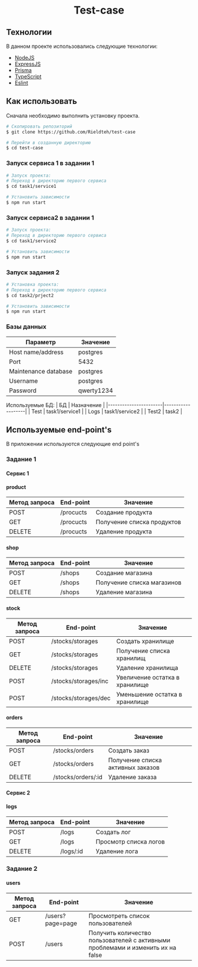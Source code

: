 <!-- /* cSpell:disable */
/* spell-checker: disable */
/* spellchecker: disable */ -->
<h1 align="center">Test-case</h1>

## Технологии

В данном проекте использовались следующие технологии:

- [NodeJS](https://nodejs.org/en/)
- [ExpressJS](https://expressjs.com/)
- [Prisma](https://www.prisma.io)
- [TypeScript](https://www.typescriptlang.org)
- [Eslint](https://eslint.org)

## Как использовать

Сначала необходимо выполнить установку проекта.

```bash
# Скопировать репозиторий
$ git clone https://github.com/Rieldteh/test-case

# Перейти в созданную директорию
$ cd test-case
```

### Запуск сервиса 1 в задании 1

```bash
# Запуск проекта:
# Переход в директорию первого сервиса
$ cd task1/service1

# Установить зависимости
$ npm run start
```

### Запуск сервиса2 в задании 1

```bash
# Запуск проекта:
# Переход в директорию первого сервиса
$ cd task1/service2

# Установить зависимости
$ npm run start
```

### Запуск задания 2

```bash
# Установка проекта:
# Переход в директорию первого сервиса
$ cd task2/prject2

# Установить зависимости
$ npm run start
```

### Базы данных

| Параметр             | Значение   |
| -------------------- | ---------- |
| Host name/address    | postgres   |
| Port                 | 5432       |
| Maintenance database | postgres   |
| Username             | postgres   |
| Password             | qwerty1234 |

Используемые БД:
| БД | Назначение |
|-----------------------|-------------------|
| Test | task1/service1 |
| Logs | task1/service2 |
| Test2 | task2 |

## Используемые end-point's

В приложении используются следующие end point's

### Задание 1

#### Сервис 1

#### product

| Метод запроса | End-point | Значение                   |
| ------------- | --------- | -------------------------- |
| POST          | /procucts | Создание продукта          |
| GET           | /procucts | Получение списка продуктов |
| DELETE        | /procucts | Удаление продукта          |

#### shop

| Метод запроса | End-point | Значение                   |
| ------------- | --------- | -------------------------- |
| POST          | /shops    | Создание магазина          |
| GET           | /shops    | Получение списка магазинов |
| DELETE        | /shops    | Удаление магазина          |

#### stock

| Метод запроса | End-point            | Значение                       |
| ------------- | -------------------- | ------------------------------ |
| POST          | /stocks/storages     | Создать хранилище              |
| GET           | /stocks/storages     | Получение списка хранилищ      |
| DELETE        | /stocks/storages     | Удаление хранилища             |
| POST          | /stocks/storages/inc | Увеличение остатка в хранилище |
| POST          | /stocks/storages/dec | Уменьшение остатка в хранилище |

#### orders

| Метод запроса | End-point          | Значение                          |
| ------------- | ------------------ | --------------------------------- |
| POST          | /stocks/orders     | Создать заказ                     |
| GET           | /stocks/orders     | Получение списка активных заказов |
| DELETE        | /stocks/orders/:id | Удаление заказа                   |

#### Сервис 2

#### logs

| Метод запроса | End-point | Значение              |
| ------------- | --------- | --------------------- |
| POST          | /logs     | Создать лог           |
| GET           | /logs     | Просмотр списка логов |
| DELETE        | /logs/:id | Удаление лога         |

### Задание 2

#### users

| Метод запроса | End-point        | Значение                                                                        |
| ------------- | ---------------- | ------------------------------------------------------------------------------- |
| GET           | /users?page=page | Просмотреть список пользователей                                                |
| POST          | /users           | Получить количество пользователей c активными проблемами и изменить их на false |
